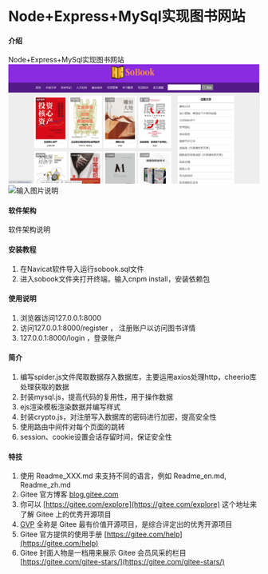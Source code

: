 # Node+Express+MySql实现图书网站

#### 介绍
Node+Express+MySql实现图书网站
![输入图片说明](imagesbanner.png)
![输入图片说明](imagesimage.png)

#### 软件架构
软件架构说明


#### 安装教程

1.  在Navicat软件导入运行sobook.sql文件
2.  进入sobook文件夹打开终端，输入cnpm install，安装依赖包


#### 使用说明

1.   浏览器访问127.0.0.1:8000
2.  访问127.0.0.1:8000/register ， 注册账户以访问图书详情
3.  127.0.0.1:8000/login ，登录账户

#### 简介

1.  编写spider.js文件爬取数据存入数据库，主要运用axios处理http，cheerio库处理获取的数据
2.  封装mysql.js，提高代码的复用性，用于操作数据
3.  ejs渲染模板渲染数据并编写样式
4.  封装crypto.js，对注册写入数据库的密码进行加密，提高安全性
5.  使用路由中间件对每个页面的跳转
6.  session、cookie设置会话存留时间，保证安全性

#### 特技

1.  使用 Readme\_XXX.md 来支持不同的语言，例如 Readme\_en.md, Readme\_zh.md
2.  Gitee 官方博客 [blog.gitee.com](https://blog.gitee.com)
3.  你可以 [https://gitee.com/explore](https://gitee.com/explore) 这个地址来了解 Gitee 上的优秀开源项目
4.  [GVP](https://gitee.com/gvp) 全称是 Gitee 最有价值开源项目，是综合评定出的优秀开源项目
5.  Gitee 官方提供的使用手册 [https://gitee.com/help](https://gitee.com/help)
6.  Gitee 封面人物是一档用来展示 Gitee 会员风采的栏目 [https://gitee.com/gitee-stars/](https://gitee.com/gitee-stars/)
